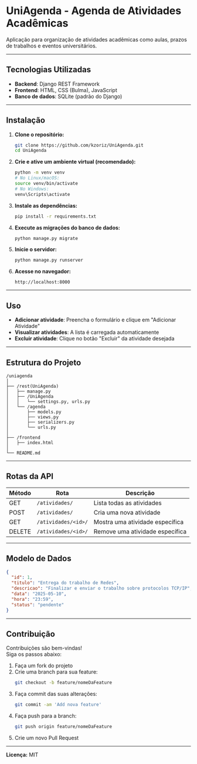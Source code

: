 # UniAgenda - Agenda de Atividades Acadêmicas

Aplicação para organização de atividades acadêmicas como aulas, prazos de trabalhos e eventos universitários.

---

## Tecnologias Utilizadas

- **Backend**: Django REST Framework  
- **Frontend**: HTML, CSS (Bulma), JavaScript  
- **Banco de dados**: SQLite (padrão do Django)

---

## Instalação

1. **Clone o repositório:**
   ```bash
   git clone https://github.com/kzoriz/UniAgenda.git
   cd UniAgenda
   ```

2. **Crie e ative um ambiente virtual (recomendado):**
   ```bash
   python -m venv venv
   # No Linux/macOS:
   source venv/bin/activate
   # No Windows:
   venv\Scripts\activate
   ```

3. **Instale as dependências:**
   ```bash
   pip install -r requirements.txt
   ```

4. **Execute as migrações do banco de dados:**
   ```bash
   python manage.py migrate
   ```

5. **Inicie o servidor:**
   ```bash
   python manage.py runserver
   ```

6. **Acesse no navegador:**
   ```
   http://localhost:8000
   ```

---

## Uso

- **Adicionar atividade**: Preencha o formulário e clique em "Adicionar Atividade"  
- **Visualizar atividades**: A lista é carregada automaticamente  
- **Excluir atividade**: Clique no botão "Excluir" da atividade desejada

---

## Estrutura do Projeto

```
/uniagenda
│
├── /rest(UniAgenda)
│   ├── manage.py
│   ├── /UniAgenda
│   │   └── settings.py, urls.py
│   └── /agenda
│       ├── models.py
│       ├── views.py
│       ├── serializers.py
│       └── urls.py
│
├── /frontend
│   ├── index.html
│
└── README.md
```

---

## Rotas da API

| Método | Rota                | Descrição                       |
|--------|---------------------|----------------------------------|
| GET    | `/atividades/`      | Lista todas as atividades       |
| POST   | `/atividades/`      | Cria uma nova atividade         |
| GET    | `/atividades/<id>/` | Mostra uma atividade específica |
| DELETE | `/atividades/<id>/` | Remove uma atividade específica |

---

## Modelo de Dados

```json
{
  "id": 1,
  "titulo": "Entrega do trabalho de Redes",
  "descricao": "Finalizar e enviar o trabalho sobre protocolos TCP/IP",
  "data": "2025-05-10",
  "hora": "23:59",
  "status": "pendente"
}
```

---

## Contribuição

Contribuições são bem-vindas!  
Siga os passos abaixo:

1. Faça um fork do projeto  
2. Crie uma branch para sua feature:
   ```bash
   git checkout -b feature/nomeDaFeature
   ```
3. Faça commit das suas alterações:
   ```bash
   git commit -am 'Add nova feature'
   ```
4. Faça push para a branch:
   ```bash
   git push origin feature/nomeDaFeature
   ```
5. Crie um novo Pull Request

---

**Licença:** MIT